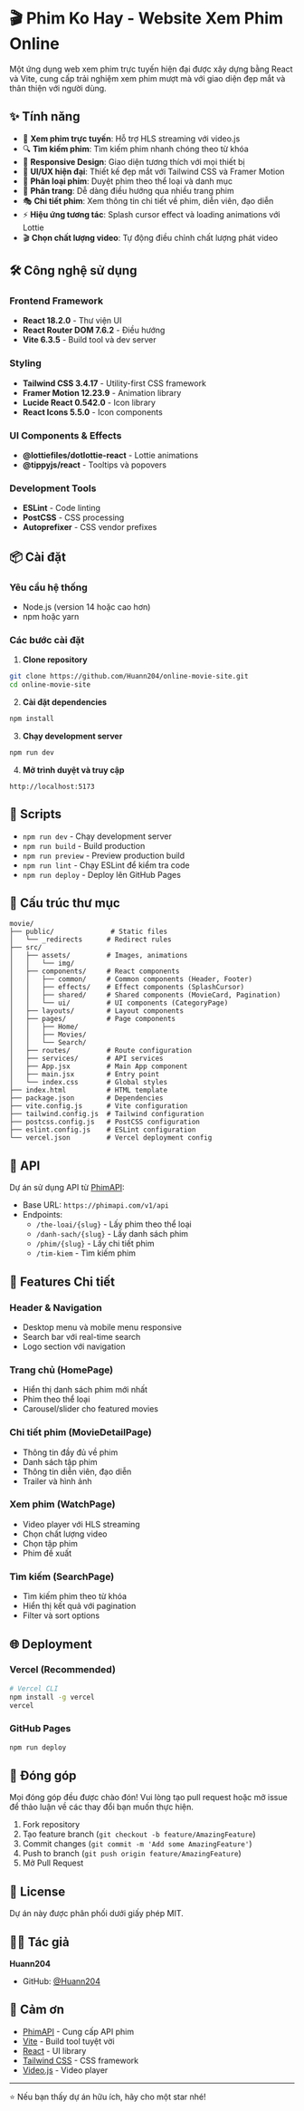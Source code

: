 # 🎬 Phim Ko Hay - Website Xem Phim Online

Một ứng dụng web xem phim trực tuyến hiện đại được xây dựng bằng React và Vite, cung cấp trải nghiệm xem phim mượt mà với giao diện đẹp mắt và thân thiện với người dùng.

## ✨ Tính năng

- 🎥 **Xem phim trực tuyến**: Hỗ trợ HLS streaming với video.js
- 🔍 **Tìm kiếm phim**: Tìm kiếm phim nhanh chóng theo từ khóa
- 📱 **Responsive Design**: Giao diện tương thích với mọi thiết bị
- 🎨 **UI/UX hiện đại**: Thiết kế đẹp mắt với Tailwind CSS và Framer Motion
- 📑 **Phân loại phim**: Duyệt phim theo thể loại và danh mục
- 📄 **Phân trang**: Dễ dàng điều hướng qua nhiều trang phim
- 🎭 **Chi tiết phim**: Xem thông tin chi tiết về phim, diễn viên, đạo diễn
- ⚡ **Hiệu ứng tương tác**: Splash cursor effect và loading animations với Lottie
- 🎬 **Chọn chất lượng video**: Tự động điều chỉnh chất lượng phát video

## 🛠️ Công nghệ sử dụng

### Frontend Framework

- **React 18.2.0** - Thư viện UI
- **React Router DOM 7.6.2** - Điều hướng
- **Vite 6.3.5** - Build tool và dev server

### Styling

- **Tailwind CSS 3.4.17** - Utility-first CSS framework
- **Framer Motion 12.23.9** - Animation library
- **Lucide React 0.542.0** - Icon library
- **React Icons 5.5.0** - Icon components

### UI Components & Effects

- **@lottiefiles/dotlottie-react** - Lottie animations
- **@tippyjs/react** - Tooltips và popovers

### Development Tools

- **ESLint** - Code linting
- **PostCSS** - CSS processing
- **Autoprefixer** - CSS vendor prefixes

## 📦 Cài đặt

### Yêu cầu hệ thống

- Node.js (version 14 hoặc cao hơn)
- npm hoặc yarn

### Các bước cài đặt

1. **Clone repository**

```bash
git clone https://github.com/Huann204/online-movie-site.git
cd online-movie-site
```

2. **Cài đặt dependencies**

```bash
npm install
```

3. **Chạy development server**

```bash
npm run dev
```

4. **Mở trình duyệt và truy cập**

```
http://localhost:5173
```

## 🚀 Scripts

- `npm run dev` - Chạy development server
- `npm run build` - Build production
- `npm run preview` - Preview production build
- `npm run lint` - Chạy ESLint để kiểm tra code
- `npm run deploy` - Deploy lên GitHub Pages

## 📁 Cấu trúc thư mục

```
movie/
├── public/              # Static files
│   └── _redirects      # Redirect rules
├── src/
│   ├── assets/         # Images, animations
│   │   └── img/
│   ├── components/     # React components
│   │   ├── common/     # Common components (Header, Footer)
│   │   ├── effects/    # Effect components (SplashCursor)
│   │   ├── shared/     # Shared components (MovieCard, Pagination)
│   │   └── ui/         # UI components (CategoryPage)
│   ├── layouts/        # Layout components
│   ├── pages/          # Page components
│   │   ├── Home/
│   │   ├── Movies/
│   │   └── Search/
│   ├── routes/         # Route configuration
│   ├── services/       # API services
│   ├── App.jsx         # Main App component
│   ├── main.jsx        # Entry point
│   └── index.css       # Global styles
├── index.html          # HTML template
├── package.json        # Dependencies
├── vite.config.js      # Vite configuration
├── tailwind.config.js  # Tailwind configuration
├── postcss.config.js   # PostCSS configuration
├── eslint.config.js    # ESLint configuration
└── vercel.json         # Vercel deployment config
```

## 🔌 API

Dự án sử dụng API từ [PhimAPI](https://phimapi.com/):

- Base URL: `https://phimapi.com/v1/api`
- Endpoints:
  - `/the-loai/{slug}` - Lấy phim theo thể loại
  - `/danh-sach/{slug}` - Lấy danh sách phim
  - `/phim/{slug}` - Lấy chi tiết phim
  - `/tim-kiem` - Tìm kiếm phim

## 🎨 Features Chi tiết

### Header & Navigation

- Desktop menu và mobile menu responsive
- Search bar với real-time search
- Logo section với navigation

### Trang chủ (HomePage)

- Hiển thị danh sách phim mới nhất
- Phim theo thể loại
- Carousel/slider cho featured movies

### Chi tiết phim (MovieDetailPage)

- Thông tin đầy đủ về phim
- Danh sách tập phim
- Thông tin diễn viên, đạo diễn
- Trailer và hình ảnh

### Xem phim (WatchPage)

- Video player với HLS streaming
- Chọn chất lượng video
- Chọn tập phim
- Phim đề xuất

### Tìm kiếm (SearchPage)

- Tìm kiếm phim theo từ khóa
- Hiển thị kết quả với pagination
- Filter và sort options

## 🌐 Deployment

### Vercel (Recommended)

```bash
# Vercel CLI
npm install -g vercel
vercel
```

### GitHub Pages

```bash
npm run deploy
```

## 🤝 Đóng góp

Mọi đóng góp đều được chào đón! Vui lòng tạo pull request hoặc mở issue để thảo luận về các thay đổi bạn muốn thực hiện.

1. Fork repository
2. Tạo feature branch (`git checkout -b feature/AmazingFeature`)
3. Commit changes (`git commit -m 'Add some AmazingFeature'`)
4. Push to branch (`git push origin feature/AmazingFeature`)
5. Mở Pull Request

## 📝 License

Dự án này được phân phối dưới giấy phép MIT.

## 👨‍💻 Tác giả

**Huann204**

- GitHub: [@Huann204](https://github.com/Huann204)

## 🙏 Cảm ơn

- [PhimAPI](https://phimapi.com/) - Cung cấp API phim
- [Vite](https://vitejs.dev/) - Build tool tuyệt vời
- [React](https://reactjs.org/) - UI library
- [Tailwind CSS](https://tailwindcss.com/) - CSS framework
- [Video.js](https://videojs.com/) - Video player

---

⭐ Nếu bạn thấy dự án hữu ích, hãy cho một star nhé!
